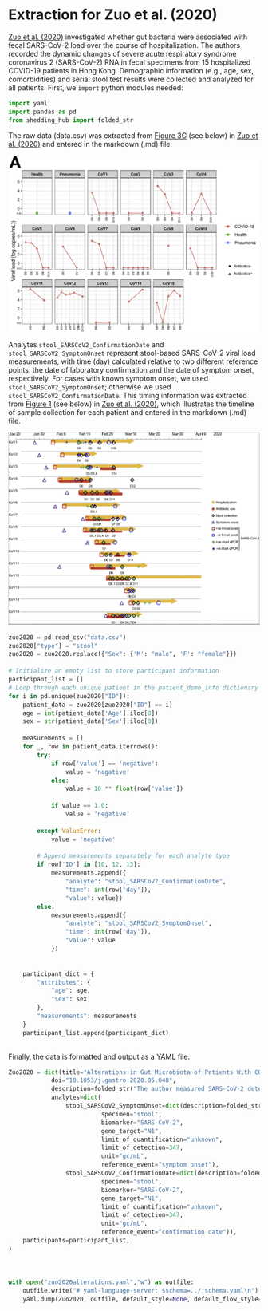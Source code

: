 # Extraction for Zuo et al. (2020)
[Zuo et al. (2020)](https://www.gastrojournal.org/article/S0016-5085(20)34701-6/fulltext?referrer=https%3A%2F%2Fpubmed.ncbi.nlm.nih.gov%2F) investigated whether gut bacteria were associated with fecal SARS-CoV-2 load over the course of hospitalization. The authors recorded the dynamic changes of severe acute respiratory syndrome coronavirus 2 (SARS-CoV-2) RNA in fecal specimens from 15 hospitalized COVID-19 patients in Hong Kong. Demographic information (e.g., age, sex, comorbidities) and serial stool test results were collected and analyzed for all patients.
First, we `import` python modules needed:

```python
import yaml
import pandas as pd
from shedding_hub import folded_str
```
The raw data (data.csv) was extracted from [Figure 3C](https://www.gastrojournal.org/cms/10.1053/j.gastro.2020.05.048/asset/63b0fcb5-b3dd-4535-ad0a-d352016f6c5f/main.assets/gr3_lrg.jpg) (see below) in [Zuo et al. (2020)](https://www.gastrojournal.org/article/S0016-5085(20)34701-6/fulltext?referrer=https%3A%2F%2Fpubmed.ncbi.nlm.nih.gov%2F) and entered in the markdown (.md) file.

![image](patient_data.png)

Analytes `stool_SARSCoV2_ConfirmationDate` and `stool_SARSCoV2_SymptomOnset` represent stool-based SARS-CoV-2 viral load measurements, with time (day) calculated relative to two different reference points: the date of laboratory confirmation and the date of symptom onset, respectively. For cases with known symptom onset, we used `stool_SARSCoV2_SymptomOnset`; otherwise we used `stool_SARSCoV2_ConfirmationDate`. This timing information was extracted from [Figure 1](https://www.gastrojournal.org/cms/10.1053/j.gastro.2020.05.048/asset/aeeaa4c1-291e-4c75-9ecd-780a1a176632/main.assets/gr1_lrg.jpg) (see below) in [Zuo et al. (2020)](https://www.gastrojournal.org/article/S0016-5085(20)34701-6/fulltext?referrer=https%3A%2F%2Fpubmed.ncbi.nlm.nih.gov%2F), which illustrates the timeline of sample collection for each patient and entered in the markdown (.md) file.

![image](reference_event_info.png)


```python
zuo2020 = pd.read_csv("data.csv")
zuo2020["type"] = "stool"
zuo2020 = zuo2020.replace({"Sex": {'M': "male", 'F': "female"}})

# Initialize an empty list to store participant information
participant_list = []
# Loop through each unique patient in the patient_demo_info dictionary
for i in pd.unique(zuo2020["ID"]):
    patient_data = zuo2020[zuo2020["ID"] == i]
    age = int(patient_data['Age'].iloc[0])  
    sex = str(patient_data['Sex'].iloc[0]) 

    measurements = []
    for _, row in patient_data.iterrows():
        try:
            if row['value'] == 'negative':
                value = 'negative'
            else:
                value = 10 ** float(row['value']) 

            if value == 1.0:
                value = 'negative'

        except ValueError:
            value = 'negative'

        # Append measurements separately for each analyte type
        if row['ID'] in [10, 12, 13]:
            measurements.append({
                "analyte": "stool_SARSCoV2_ConfirmationDate", 
                "time": int(row['day']), 
                "value": value})
        else:
            measurements.append({
                "analyte": "stool_SARSCoV2_SymptomOnset",
                "time": int(row['day']),
                "value": value
            })


    participant_dict = {
        "attributes": {
            "age": age,
            "sex": sex
        },
        "measurements": measurements
    }
    participant_list.append(participant_dict)
   

```

Finally, the data is formatted and output as a YAML file.

```python
Zuo2020 = dict(title="Alterations in Gut Microbiota of Patients With COVID-19 During Time of Hospitalization",
            doi="10.1053/j.gastro.2020.05.048",
            description=folded_str("The author measured SARS-CoV-2 detected by real-time reverse transcriptase PCR in fecal samples from 15 hospitalized COVID-19 patients in Hong Kong.\n"),
            analytes=dict(
                stool_SARSCoV2_SymptomOnset=dict(description=folded_str("SARS-CoV-2 RNA gene copy concentrations in fecal samples, which were were collected 2 to 3 times per week starting from hospital admission, and SARS-CoV-2 detection in feces was tracked longitudinally. The day is calculated relative to the date of symptom onset. The concentrations were quantified in gene copies per mL.\n"),
                          specimen="stool",
                          biomarker="SARS-CoV-2",
                          gene_target="N1",
                          limit_of_quantification="unknown",
                          limit_of_detection=347,
                          unit="gc/mL",
                          reference_event="symptom onset"),
                stool_SARSCoV2_ConfirmationDate=dict(description=folded_str("SARS-CoV-2 RNA gene copy concentrations in fecal samples, which were were collected 2 to 3 times per week starting from hospital admission, and SARS-CoV-2 detection in feces was tracked longitudinally. The day is calculated relative to the date of SARS-CoV-2 confirmation. The concentrations were quantified in gene copies per mL.\n"),
                          specimen="stool",
                          biomarker="SARS-CoV-2",
                          gene_target="N1",
                          limit_of_quantification="unknown",
                          limit_of_detection=347,
                          unit="gc/mL",
                          reference_event="confirmation date")),
    participants=participant_list,
)



with open("zuo2020alterations.yaml","w") as outfile:
    outfile.write("# yaml-language-server: $schema=../.schema.yaml\n")
    yaml.dump(Zuo2020, outfile, default_style=None, default_flow_style=False, sort_keys=False)
```
